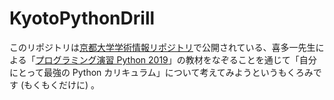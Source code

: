 # KyotoPythonDrill

このリポジトリは[京都大学学術情報リポジトリ](https://repository.kulib.kyoto-u.ac.jp/dspace/)で公開されている、喜多一先生による「[プログラミング演習 Python 2019](https://repository.kulib.kyoto-u.ac.jp/dspace/handle/2433/245698)」の教材をなぞることを通じて「自分にとって最強の Python カリキュラム」について考えてみようというもくろみです (もくもくだけに) 。
